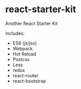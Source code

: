 # react-starter-kit
Another React Starter Kit

Includes:

* ES6 (js/jsx)
* Webpack
* Hot Reload
* Postcss
* Less
* redux
* react-router
* react-bootstrap

